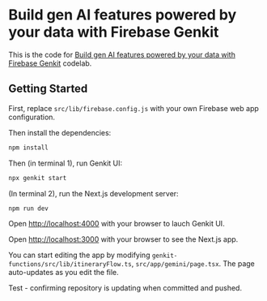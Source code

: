 # Build gen AI features powered by your data with Firebase Genkit

This is the code for [Build gen AI features powered by your data with Firebase Genkit](https://firebase.google.com/codelabs/ai-genkit-rag) codelab.

## Getting Started

First, replace `src/lib/firebase.config.js` with your own Firebase web app configuration.

Then install the dependencies:

```bash
npm install
```

Then (in terminal 1), run Genkit UI:

```bash
npx genkit start
```

(In terminal 2), run the Next.js development server:

```bash
npm run dev
```

Open [http://localhost:4000](http://localhost:4000) with your browser to lauch Genkit UI.

Open [http://localhost:3000](http://localhost:3000) with your browser to see the Next.js app.

You can start editing the app by modifying `genkit-functions/src/lib/itineraryFlow.ts`, `src/app/gemini/page.tsx`. The page auto-updates as you edit the file.

Test - confirming repository is updating when committed and pushed.
